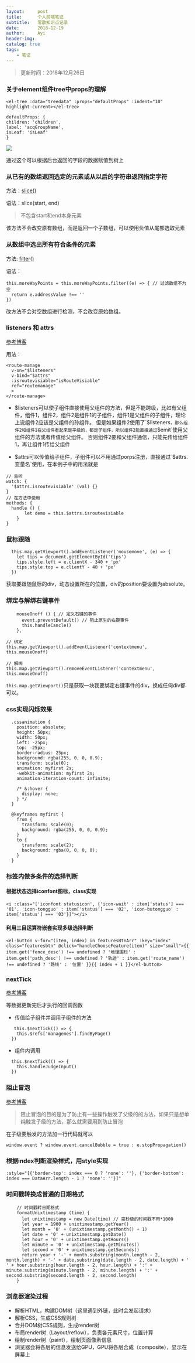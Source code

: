 ```yaml
---
layout:     post
title:      个人前端笔记
subtitle:   零散知识点记录
date:       2018-12-19
author:     Ayi
header-img: 
catalog: true
tags:
    - 笔记
---
```


>更新时间：2018年12月26日

### 关于element组件tree中props的理解

```
<el-tree :data="treedata" :props="defaultProps" :indent="10" highlight-current></el-tree>
```

```
defaultProps: {
children: 'children',
label: 'acqGroupName',
isLeaf: 'isLeaf'
}
```

![](https://i.imgur.com/MSZsLlx.png)

通过这个可以根据后台返回的字段的数据赋值到树上

### 从已有的数组返回选定的元素或从以后的字符串返回指定字符

方法：[slice()](http://www.w3school.com.cn/js/jsref_slice_array.asp)

语法：slice(start, end)

>不包含start和end本身元素

该方法不会改变原有数组，而是返回一个子数组，可以使用负值从尾部选取元素

### 从数组中选出所有符合条件的元素

方法: [filter()](http://www.runoob.com/jsref/jsref-filter.html)

语法：

```
this.moreWayPoints = this.moreWayPoints.filter((e) => { // 过滤数组不为空
  return e.addressValue !== ''
})
```

改方法不会对空数组进行检测，不会改变原始数组。

### listeners 和 attrs

[参考博客](https://juejin.im/post/5ae4288a5188256712784787)

用法：
```
<route-manage
  v-on="$listeners"
  v-bind="$attrs"
  :isroutevisiable="isRouteVisiable"
  ref="routemanage"
  >
</route-manage>
```
- $listeners可以使子组件直接使用父组件的方法，但是不能跨级，比如有父组件，组件1，组件2，组件2是组件1的子组件，组件1是父组件的子组件，理论上说组件2应该是父组件的孙组件。
但是如果组件2使用了`$listeners`，那么组件2和组件1在父组件看起来是平级的，都是子组件，所以组件2能直接通过`$emit`使用父组件的方法或者传值给父组件。
否则组件2要和父组件通信，只能先传给组件1，再让组件1传给父组件

- $attrs可以传值给子组件，子组件可以不用通过porps注册，直接通过`$attrs.变量名`使用，在本例子中的用法就是
```
// 监听
watch: {
  '$attrs.isroutevisiable' (val) {}
}
// 在方法中使用
methods: {
  handle () {
       let demo = this.$attrs.isroutevisiable
    }
}
```

### 鼠标跟随

```
  this.map.getViewport().addEventListener('mousemove', (e) => {
    let tips = document.getElementById('tips')
    tips.style.left = e.clientX - 340 + 'px'
    tips.style.top = e.clientY - 40 + 'px'
  })
```

获取要跟随鼠标的div，动态设置所在的位置，div的position要设置为absolute。

### 绑定与解绑右键事件

```
    mouseOnoff () { // 定义右键的事件
      event.preventDefault() // 阻止原生的右键事件
      this.handleCancle()
    },
```
```
// 绑定
this.map.getViewport().addEventListener('contextmenu', this.mouseOnoff)

// 解绑
this.map.getViewport().removeEventListener('contextmenu', this.mouseOnoff)
```

`this.map.getViewport()`只是获取一块我要绑定右键事件的div，换成任何div都可以。

### css实现闪烁效果

```
  .cssanimation {
    position: absolute;
    height: 50px;
    width: 50px;
    left: -25px;
    top: -25px;
    border-radius: 25px;
    background: rgba(255, 0, 0, 0.9);
    transform: scale(0);
    animation: myfirst 2s;
    -webkit-animation: myfirst 2s;
    animation-iteration-count: infinite;

    /* &:hover {
      display: none;
    } */
  }

  @keyframes myfirst {
    from {
      transform: scale(0);
      background: rgba(255, 0, 0, 0.9);
    }
    to {
      transform: scale(2);
      background: rgba(0, 0, 0, 0);
    }
  }
```

### 标签内做多条件的选择判断

#### 根据状态选择iconfont图标，class实现

```
<i :class="['iconfont statusicon', {'icon-wait' : item['status'] === '01', 'icon-tongguo' : item['status'] === '02', 'icon-butongguo' : item['status'] === '03'}]"></i>
```

#### 利用三目运算符嵌套实现多级选择判断

```
<el-button v-for="(item, index) in featuresBtnArr" :key="index" class="featuresbtn" @click="handleChooseFeature(item)" size="small">{{ item.get('fence_desc') !== undefined ? '地理围栏' : item.get('path_desc') !== undefined ? '轨迹' : item.get('route_name') !== undefined ? '路线' : '位置' }}{{ index + 1 }}</el-button>
```

### nextTick

[参考博客](https://juejin.im/post/5a6fdb846fb9a01cc0268618)

等数据更新完后才执行的回调函数

- 传值给子组件并调用子组件的方法
```
   this.$nextTick(() => {
    this.$refs['managemes'].findByPage()
  })
```

- 组件内调用
```
  this.$nextTick(() => {
    this.handleJudgeInput()
  })
```

### 阻止冒泡

[参考博客](http://caibaojian.com/javascript-stoppropagation-preventdefault.html)

>阻止冒泡的目的是为了防止有一些操作触发了父级的的方法，如果只是想单纯触发子级的方法，那么就需要用到防止冒泡

在子级要触发的方法加一行代码就可以

```
window.event ? window.event.cancelBubble = true : e.stopPropagation()
```

### 根据index判断渲染样式，用style实现

```
:style="[{'border-top': index === 0 ? 'none': ''}, {'border-bottom': index === DataArr.length - 1 ? 'none': ''}]"
```

### 时间戳转换成普通的日期格式

```
    // 时间戳转日期格式
    formatUnixtimestamp (time) {
      let unixtimestamp = new Date(time) // 毫秒级的时间戳不用*1000
      let year = 1900 + unixtimestamp.getYear()
      let month = '0' + (unixtimestamp.getMonth() + 1)
      let date = '0' + unixtimestamp.getDate()
      let hour = '0' + unixtimestamp.getHours()
      let minute = '0' + unixtimestamp.getMinutes()
      let second = '0' + unixtimestamp.getSeconds()
      return year + '-' + month.substring(month.length - 2, month.length) + '-' + date.substring(date.length - 2, date.length) + ' ' + hour.substring(hour.length - 2, hour.length) + ':' + minute.substring(minute.length - 2, minute.length) + ':' + second.substring(second.length - 2, second.length)
    }
```

### 浏览器渲染过程

- 解析HTML，构建DOM树（这里遇到外链，此时会发起请求）
- 解析CSS，生成CSS规则树
- 合并DOM树CSS规则，生成render树
- 布局render树（Layout/reflow），负责各元素尺寸，位置计算
- 绘制render树（paint），绘制页面像素信息
- 浏览器会将各层的信息发送给GPU，GPU将各层合成（composite），显示在屏幕上